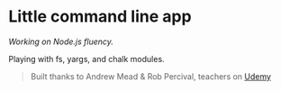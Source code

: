 # Little command line app

_Working on Node.js fluency._

Playing with fs, yargs, and chalk modules.

> Built thanks to Andrew Mead & Rob Percival, teachers on [Udemy](https://www.udemy.com/course/the-complete-nodejs-developer-course-2/)

